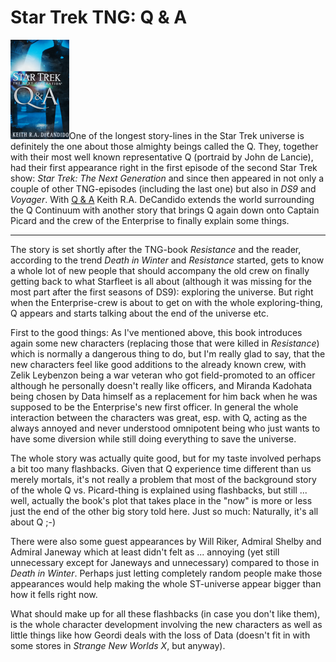 # Star Trek TNG: Q & A

<img src="q_and_a.png" alt="" class="left" />One of the longest story-lines in the Star Trek universe is definitely
the one about those almighty beings called the Q. They, together with their
most well known representative Q (portraid by John de Lancie), had their first
appearance right in the first episode of the second Star Trek show: *Star Trek:
The Next Generation* and since then appeared in not only a couple of other
TNG-episodes (including the last one) but also in *DS9* and *Voyager*. With [Q & A](http://www.amazon.com/gp/product/1416527419/) Keith R.A. DeCandido extends the world surrounding the Q Continuum
with another story that brings Q again down onto Captain Picard and the crew
of the Enterprise to finally explain some things.

-------------------------------

The story is set shortly after the TNG-book *Resistance* and the reader, according to the 
trend *Death in Winter* and *Resistance* started, gets to know a whole lot
of new people that should accompany the old crew on finally getting back to
what Starfleet is all about (although it was missing for the most part after 
the first seasons of DS9): exploring the universe. But right when the
Enterprise-crew is about to get on with the whole exploring-thing, Q appears
and starts talking about the end of the universe etc.

First to the good things: As I've mentioned above, this book introduces again
some new characters (replacing those that were killed in *Resistance*) which
is normally a dangerous thing to do, but I'm really glad to say, that the new
characters feel like good additions to the already known crew, with Zelik Leybenzon being a war
veteran who got field-promoted to an officer although he personally doesn't
really like officers, and Miranda Kadohata being chosen by Data himself as
a replacement for him back when he was supposed to be the Enterprise's new
first officer. In general the whole interaction between the characters was
great, esp. with Q, acting as the always annoyed and never 
understood omnipotent being who just wants to have some diversion while still
doing everything to save the universe. 

The whole story was actually quite 
good, but for my taste involved perhaps a bit too many flashbacks. Given
that Q experience time different than us merely mortals, it's not really
a problem that most of the background story of the whole Q vs. Picard-thing
is explained using flashbacks, but still ... well, actually the book's plot
that takes place in the "now" is more or less just the end of the other big
story told here. Just so much: Naturally, it's all about Q ;-)

There were also some guest appearances
by Will Riker, Admiral Shelby and Admiral Janeway which at least didn't felt
as ... annoying (yet still unnecessary except for Janeways and unnecessary) 
compared to those in *Death in Winter*. Perhaps just letting completely random
people make those appearances would help making the whole ST-universe appear
bigger than how it fells right now.

What should make up for all these flashbacks (in case you don't like them),
is the whole character development
involving the new characters as well as little things like how Geordi deals
with the loss of Data (doesn't fit in with some stores in *Strange New Worlds X*, but anyway).

